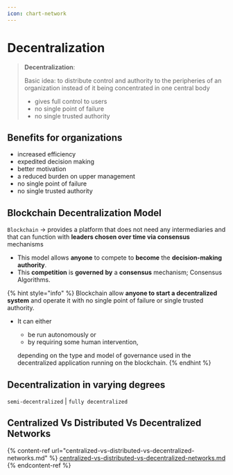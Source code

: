 ```yaml
---
icon: chart-network
---
```


# Decentralization

> **Decentralization**:
>
> Basic idea: to distribute control and authority to the peripheries of an organization instead of it being concentrated in one central body
>
> * gives full control to users
> * no single point of failure&#x20;
> * no single trusted authority



## Benefits for organizations

* increased efficiency
* expedited decision making
* better motivation
* a reduced burden on upper management
* no single point of failure &#x20;
* no single trusted authority



## Blockchain Decentralization Model

`Blockchain` -> provides a platform that does not need any intermediaries and that can function with **leaders chosen over time via consensus** mechanisms

* This model allows **anyone** to compete to **become** the **decision-making authority**.&#x20;
* This **competition** is **governed** **by** a **consensus** mechanism; Consensus Algorithms.&#x20;



{% hint style="info" %}
Blockchain allow **anyone to start a decentralized system** and operate it with no single point of failure or single trusted authority.

*   It can either&#x20;

    * be run autonomously or&#x20;
    * by requiring some human intervention,&#x20;

    depending on the type and model of governance used in the decentralized application running on the blockchain.
{% endhint %}

&#x20;

## Decentralization in varying degrees&#x20;

&#x20;      `semi-decentralized` | `fully decentralized`&#x20;



## Centralized Vs Distributed Vs Decentralized Networks

{% content-ref url="centralized-vs-distributed-vs-decentralized-networks.md" %}
[centralized-vs-distributed-vs-decentralized-networks.md](centralized-vs-distributed-vs-decentralized-networks.md)
{% endcontent-ref %}

